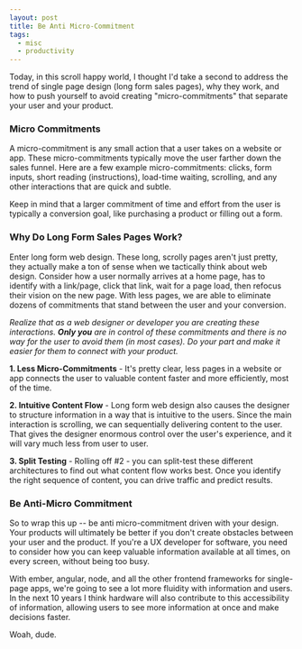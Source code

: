 ```yaml
---
layout: post
title: Be Anti Micro-Commitment
tags:
  - misc
  - productivity
---
```


Today, in this scroll happy world, I thought I'd take a second to address the trend of single page design (long form sales pages), why they work, and how to push yourself to avoid creating "micro-commitments" that separate your user and your product. 


### Micro Commitments
A micro-commitment is any small action that a user takes on a website or app. These micro-commitments typically move the user farther down the sales funnel. Here are a few example micro-commitments: clicks, form inputs, short reading (instructions), load-time waiting, scrolling, and any other interactions that are quick and subtle.

Keep in mind that a larger commitment of time and effort from the user is typically a conversion goal, like purchasing a product or filling out a form.

### Why Do Long Form Sales Pages Work?
Enter long form web design. These long, scrolly pages aren't just pretty, they actually make a ton of sense when we tactically think about web design. Consider how a user normally arrives at a home page, has to identify with a link/page, click that link, wait for a page load, then refocus their vision on the new page. With less pages, we are able to eliminate dozens of commitments that stand between the user and your conversion.

*Realize that as a web designer or developer you are creating these interactions. **Only you** are in control of these commitments and there is no way for the user to avoid them (in most cases). Do your part and make it easier for them to connect with your product.*

**1. Less Micro-Commitments** - It's pretty clear, less pages in a website or app connects the user to valuable content faster and more efficiently, most of the time. 

**2. Intuitive Content Flow** - Long form web design also causes the designer to structure information in a way that is intuitive to the users. Since the main interaction is scrolling, we can sequentially delivering content to the user. That gives the designer enormous control over the user's experience, and it will vary much less from user to user.

**3. Split Testing** - Rolling off #2 - you can split-test these different architectures to find out what content flow works best. Once you identify the right sequence of content, you can drive traffic and predict results.

### Be Anti-Micro Commitment
So to wrap this up -- be anti micro-commitment driven with your design. Your products will ultimately be better if you don't create obstacles between your user and the product. If you're a UX developer for software, you need to consider how you can keep valuable information available at all times, on every screen, without being too busy.

With ember, angular, node, and all the other frontend frameworks for single-page apps, we're going to see a lot more fluidity with information and users. In the next 10 years I think hardware will also contribute to this accessibility of information, allowing users to see more information at once and make decisions faster.

Woah, dude.

